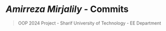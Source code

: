 # ***Amirreza Mirjalily*** - Commits
> OOP 2024 Project - Sharif University of Technology - EE Department